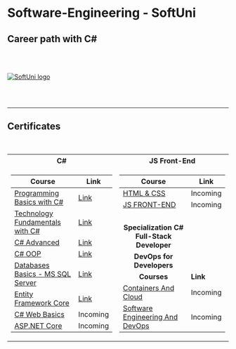 # Software-Engineering - SoftUni
## Career path with C#

<br/>
<br/>

<a href="https://softuni.bg/trainings/courses" rel="Courses"> ![SoftUni logo][logo] </a>

[logo]: https://cdn.discordapp.com/attachments/979101848361377914/1077188522320072704/SoftUni-Logo-Flat.png "Logo Title Text 2"

<br/>
<br/>

---

<h2> Certificates </h2>

<table align="left">
  
<br/>

<tr>
  <th> C# </th>
  <th> JS Front-End </th>
</tr>

<tr>
<td>

| **Course**                                                            | **Link**                                                   |
| --------------------------------------------------------------------- | ---------------------------------------------------------- |
| <a href="https://softuni.bg/trainings/3620/programming-basics-with-csharp-january-2022#lesson-36462" > Programming Basics with C# </a>|<a href="https://softuni.bg/certificates/details/124162/f52f81fe"> Link</a> |
| <a href="https://softuni.bg/trainings/3729/programming-fundamentals-with-csharp-may-2022"> Technology Fundamentals with C# </a> | <a href="https://softuni.bg/certificates/details/139287/437656ba"> Link</a> |
| <a href="https://softuni.bg/trainings/3842/csharp-advanced-september-2022"> C# Advanced </a>                                          | <a href="https://softuni.bg/certificates/details/143958/a6bd1bea"> Link</a>|
| <a href="https://softuni.bg/trainings/3843/csharp-oop-october-2022"> C# OOP </a>                                               | <a href="https://softuni.bg/certificates/details/150736/46d37d8c"> Link</a>
| <a href="https://softuni.bg/trainings/3965/ms-sql-january-2023"> Databases Basics - MS SQL Server </a>                     | <a href="https://softuni.bg/certificates/details/157679/373b0a5b"> Link</a> |
| <a href="https://softuni.bg/trainings/3966/entity-framework-core-february-2023"> Entity Framework Core </a>                                | <a href="https://softuni.bg/certificates/details/164757/dd8f67ef"> Link</a>|
| <a href=""> C# Web Basics </a>                                        | <!-- <a href=""> Link</a> --> Incoming|
| <a href=""> ASP.NET Core </a>                                         | <!-- <a href=""> Link</a> --> Incoming|
  
</td>
<td>


| **Course**                                                                                  | **Link**                                                                    |
| ------------------------------------------------------------------------------------------- | --------------------------------------------------------------------------- |
| <a href=""> HTML & CSS </a>          |<!-- <a href=""> Link</a> --> Incoming      |
| <a href=""> JS FRONT-END </a>      |<!-- <a href=""> Link</a> --> Incoming      | 
| <br/> |
| <div align="center">**Specialization C# Full-Stack Developer**   </div>                         |
| <div align="center">**DevOps for Developers**   </div>                                          |
| <div align="center">**Courses**   </div>                                           | **Link**  |
| <a href=""> Containers And Cloud </a>                 |<!-- <a href=""> Link</a> --> Incoming|
| <a href=""> Software Engineering And DevOps </a>    |<!-- <a href=""> Link</a> --> Incoming|

</td>
  
</table>
